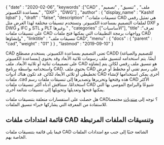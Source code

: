 {
  "date" : "2020-02-06",
  "keywords" :["CAD" , "ملف" , "تنسيق" , "تصميم بمساعدة الكمبيوتر" , "DXF" , "DWG"] ,
  "author" : {
    "display_name" : "Kashif Iqbal"
} ,
  "draft" : "false",
  "description" :"تنسيقات ملفات CAD هي تمثيل رقمي لملفات التصميم بمساعدة الكمبيوتر. وتستخدم تنسيقات مختلفة لهذا الغرض مثل DXF و DWG و IFC و STL و PLT وغيرها." ,
  "categories" :["الأساسيات"],
  "title" :"تعرف على تنسيقات ملفات CAD وواجهات برمجة التطبيقات التي يمكنها فتح ملفات CAD وإنشاؤها" ,
  "linktitle" : "تنسيقات ملف CAD",
  "menu" : {
    "docs" : {
      "parent" : "cad",
      "weight" : "01"
}
} ,
  "lastmod" : "2019-09-10"
}

CAD تعني التصميم بمساعدة الكمبيوتر. يستخدم مصطلح CADD (للتصميم والصياغة بمساعدة الكمبيوتر) أيضًا. يتم استخدامه لتنسيق ملف رسومات ثلاثية الأبعاد وقد يحتوي على تصميمات ثنائية أو ثلاثية الأبعاد. ملف CAD هو تنسيق ملف رقمي لكائن يتم إنشاؤه واستخدامه بواسطة برنامج CAD. يحتوي ملف CAD على رسم تقني أو مخطط أو عرض تخطيطي أو ثلاثي الأبعاد لكائن. قد تكون هناك أدوات CAD أخرى يمكن استخدامها لإنشاء ملفات .cad هذه وفتحها وتحريرها وتصديرها إلى تنسيقات ملفات رسم CAD الأكثر استخدامًا. سنناقش أدناه أكثر تنسيقات ملفات CAD شيوعًا والبرامج الموصى بها التي يمكنها فتحها وتعديلها وتحويلها إلى تنسيقات شائعة أخرى.

هل حصلت على استفسارات متعلقة بتنسيقات ملفات CAD؟ توجه إلى [منتديات](https://forum.fileformat.com/c/cad/12) مجتمعنا للاستفادة من المعرفة التي يشاركها خبراء تنسيق الملفات.

## قائمة امتدادات ملفات CAD وتنسيقات الملفات المرتبطة

فيما يلي قائمة بتنسيقات ملفات CAD الشائعة جنبًا إلى جنب مع امتدادات الملفات الخاصة بهم.

